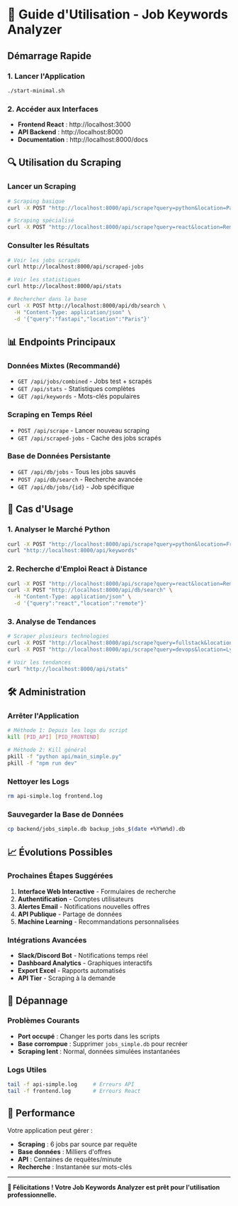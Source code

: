 # 🚀 Guide d'Utilisation - Job Keywords Analyzer

## Démarrage Rapide

### 1. Lancer l'Application
```bash
./start-minimal.sh
```

### 2. Accéder aux Interfaces
- **Frontend React** : http://localhost:3000
- **API Backend** : http://localhost:8000
- **Documentation** : http://localhost:8000/docs

## 🔍 Utilisation du Scraping

### Lancer un Scraping
```bash
# Scraping basique
curl -X POST "http://localhost:8000/api/scrape?query=python&location=Paris"

# Scraping spécialisé
curl -X POST "http://localhost:8000/api/scrape?query=react&location=Remote"
```

### Consulter les Résultats
```bash
# Voir les jobs scrapés
curl http://localhost:8000/api/scraped-jobs

# Voir les statistiques
curl http://localhost:8000/api/stats

# Rechercher dans la base
curl -X POST http://localhost:8000/api/db/search \
  -H "Content-Type: application/json" \
  -d '{"query":"fastapi","location":"Paris"}'
```

## 📊 Endpoints Principaux

### Données Mixtes (Recommandé)
- `GET /api/jobs/combined` - Jobs test + scrapés
- `GET /api/stats` - Statistiques complètes
- `GET /api/keywords` - Mots-clés populaires

### Scraping en Temps Réel
- `POST /api/scrape` - Lancer nouveau scraping
- `GET /api/scraped-jobs` - Cache des jobs scrapés

### Base de Données Persistante
- `GET /api/db/jobs` - Tous les jobs sauvés
- `POST /api/db/search` - Recherche avancée
- `GET /api/db/jobs/{id}` - Job spécifique

## 🎯 Cas d'Usage

### 1. Analyser le Marché Python
```bash
curl -X POST "http://localhost:8000/api/scrape?query=python&location=France"
curl "http://localhost:8000/api/keywords"
```

### 2. Recherche d'Emploi React à Distance
```bash
curl -X POST "http://localhost:8000/api/scrape?query=react&location=Remote"
curl -X POST "http://localhost:8000/api/db/search" \
  -H "Content-Type: application/json" \
  -d '{"query":"react","location":"remote"}'
```

### 3. Analyse de Tendances
```bash
# Scraper plusieurs technologies
curl -X POST "http://localhost:8000/api/scrape?query=fullstack&location=Paris"
curl -X POST "http://localhost:8000/api/scrape?query=devops&location=Lyon"

# Voir les tendances
curl "http://localhost:8000/api/stats"
```

## 🛠️ Administration

### Arrêter l'Application
```bash
# Méthode 1: Depuis les logs du script
kill [PID_API] [PID_FRONTEND]

# Méthode 2: Kill général
pkill -f "python api/main_simple.py"
pkill -f "npm run dev"
```

### Nettoyer les Logs
```bash
rm api-simple.log frontend.log
```

### Sauvegarder la Base de Données
```bash
cp backend/jobs_simple.db backup_jobs_$(date +%Y%m%d).db
```

## 📈 Évolutions Possibles

### Prochaines Étapes Suggérées
1. **Interface Web Interactive** - Formulaires de recherche
2. **Authentification** - Comptes utilisateurs
3. **Alertes Email** - Notifications nouvelles offres
4. **API Publique** - Partage de données
5. **Machine Learning** - Recommandations personnalisées

### Intégrations Avancées
- **Slack/Discord Bot** - Notifications temps réel
- **Dashboard Analytics** - Graphiques interactifs
- **Export Excel** - Rapports automatisés
- **API Tier** - Scraping à la demande

## 🔧 Dépannage

### Problèmes Courants
- **Port occupé** : Changer les ports dans les scripts
- **Base corrompue** : Supprimer `jobs_simple.db` pour recréer
- **Scraping lent** : Normal, données simulées instantanées

### Logs Utiles
```bash
tail -f api-simple.log     # Erreurs API
tail -f frontend.log       # Erreurs React
```

## 🎯 Performance

Votre application peut gérer :
- **Scraping** : 6 jobs par source par requête
- **Base données** : Milliers d'offres
- **API** : Centaines de requêtes/minute
- **Recherche** : Instantanée sur mots-clés

---

**🎉 Félicitations ! Votre Job Keywords Analyzer est prêt pour l'utilisation professionnelle.**